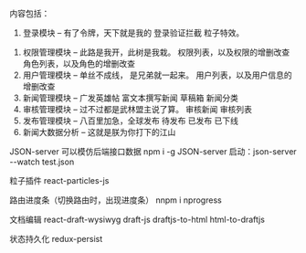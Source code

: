 内容包括：
1) 登录模块 – 有了令牌，天下就是我的
    登录验证拦截
    粒子特效。
1. 权限管理模块 – 此路是我开，此树是我栽。
    权限列表，以及权限的增删改查
    角色列表，以及角色的增删改查
2. 用户管理模块 – 单丝不成线， 是兄弟就一起来。
    用户列表，以及用户信息的增删改查
3. 新闻管理模块 – 广发英雄帖
    富文本撰写新闻
    草稿箱
    新闻分类
4. 审核管理模块 – 过不过都是武林盟主说了算。
    审核新闻
    审核列表
5. 发布管理模块 –  八百里加急，全球发布
    待发布
    已发布
    已下线
6. 新闻大数据分析 – 这就是朕为你打下的江山


JSON-server
可以模仿后端接口数据
npm i -g JSON-server
启动：json-server --watch test.json

粒子插件
react-particles-js

路由进度条（切换路由时，出现进度条）
nnpm i nprogress


文档编辑
react-draft-wysiwyg
draft-js
draftjs-to-html
html-to-draftjs


状态持久化
redux-persist
